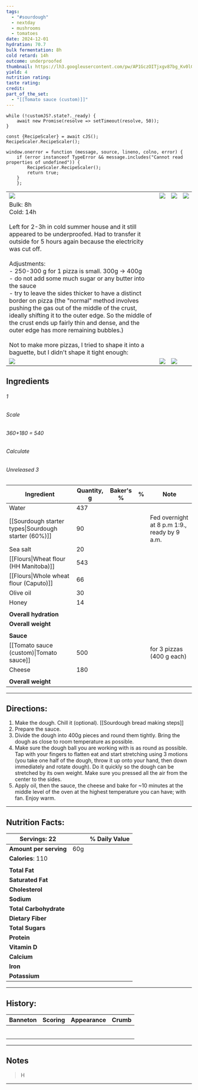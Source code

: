 ```yaml
---
tags:
  - "#sourdough"
  - nextday
  - mushrooms
  - tomatoes
date: 2024-12-01
hydration: 70.7
bulk fermentation: 8h
cold retard: 14h
outcome: underproofed
thumbnail: https://lh3.googleusercontent.com/pw/AP1GczOITjxgv87bg_Kv0lGZdtj3UrNajZ3qKaBGPq675w6oKkHOZyX0VLqtubE8o6ch-aP1AjifwoIvep8zJl8R9BgYNZF-n_fGoqVyzJDLqJvLO7cisXA-g1XwgROnY0oKSX6GT_A-wm5715aK70C0Ggwd=w1145-h858-s-no-gm?authuser=0
yield: 4
nutrition rating: 
taste rating: 
credit: 
part_of_the_set:
  - "[[Tomato sauce (custom)]]"
---
```

```dataviewjs
while (!customJS?.state?._ready) { 
	await new Promise(resolve => setTimeout(resolve, 50)); 
} 

const {RecipeScaler} = await cJS();
RecipeScaler.RecipeScaler();

window.onerror = function (message, source, lineno, colno, error) {
	if (error instanceof TypeError && message.includes("Cannot read properties of undefined")) {
		RecipeScaler.RecipeScaler();
		return true;
	}
    };
```

|                                                                                                                                                                                                                                                                                                                                                                                                                                                                                                                                                                                                                                                                                                                                                |                                                                                                                                                                                                                                      |                                                                                                                                                                                                                                      |                                                                                                                                                                                                                                      |
| ---------------------------------------------------------------------------------------------------------------------------------------------------------------------------------------------------------------------------------------------------------------------------------------------------------------------------------------------------------------------------------------------------------------------------------------------------------------------------------------------------------------------------------------------------------------------------------------------------------------------------------------------------------------------------------------------------------------------------------------------- | ------------------------------------------------------------------------------------------------------------------------------------------------------------------------------------------------------------------------------------ | ------------------------------------------------------------------------------------------------------------------------------------------------------------------------------------------------------------------------------------ | ------------------------------------------------------------------------------------------------------------------------------------------------------------------------------------------------------------------------------------ |
| ![](https://lh3.googleusercontent.com/pw/AP1GczNogGyrUXz7vi7ovr0K_QyhgBHC3sIO9QtOaqZFYHweMQ3o2P7ce1H3B4FQpvjaRGank17QWFz3OwHiMLf6R4zRjmYunhnraByN2NhpBYiXCLFQ4xa7SOM77VhdkEe9I6AakUGpgrelCxWPplzPBGjq=w930-h679-s-no-gm?authuser=0)                                                                                                                                                                                                                                                                                                                                                                                                                                                                                                            | ![](https://lh3.googleusercontent.com/pw/AP1GczPobk80z6PZLidGCDMVwnWCU_rtEYXtYtkjKae59eNLTuqtdhpR3fE0OcwypZdV-N1YLTf3ZRZUk2x3Z1k7m_K--BwWlFPn91nWnrnHMJaB1o6y4yHrYHmNK3MrZQJlfwOsISRyIRWKLF8mdFmCN-_b=w1145-h858-s-no-gm?authuser=0) | ![](https://lh3.googleusercontent.com/pw/AP1GczOITjxgv87bg_Kv0lGZdtj3UrNajZ3qKaBGPq675w6oKkHOZyX0VLqtubE8o6ch-aP1AjifwoIvep8zJl8R9BgYNZF-n_fGoqVyzJDLqJvLO7cisXA-g1XwgROnY0oKSX6GT_A-wm5715aK70C0Ggwd=w1145-h858-s-no-gm?authuser=0) | ![](https://lh3.googleusercontent.com/pw/AP1GczPyj-ZTy2iYE8MVfnWPf348NfVglRo2fFU-K4kMkvk0bkSjNlceZRLY1Ljy-Y94Kow3HSvPrp1ZIXLorHTBxDHbCjpzT8kScAL2v9arE60pCPRaT2VeSq3TcZUhu1MsJS7Q09spcoXsAFpm6kDIPy4Y=w1145-h858-s-no-gm?authuser=0) |
| Bulk: 8h<br>Cold: 14h<br><br>Left for 2-3h in cold summer house and it still appeared to be underproofed. Had to transfer it outside for 5 hours again because the electricity was cut off.<br><br>Adjustments: <br>- 250-300 g for 1 pizza is small. 300g -> 400g<br>- do not add some much sugar or any butter into the sauce<br>- try to leave the sides thicker to have a distinct border on pizza (the "normal" method involves pushing the gas out of the middle of the crust, ideally shifting it to the outer edge. So the middle of the crust ends up fairly thin and dense, and the outer edge has more remaining bubbles.)<br><br>Not to make more pizzas, I tried to shape it into a baguette, but I didn't shape it tight enough: |                                                                                                                                                                                                                                      |                                                                                                                                                                                                                                      |                                                                                                                                                                                                                                      |
| ![](https://lh3.googleusercontent.com/pw/AP1GczMcNjc5xwWyExLkhQDDDyaDkkai0M0I27vFkEDv_vCTjXCP9Rc_iNsA6r5jgErIEKbVJbMSA0rOPSdC351U8oQbNyqqQfYh9U_LFATf5peh3GF6XFXJ1PytSr77Y8Fwh1QE6cBrq8logWciNt04wQtK=w1145-h858-s-no-gm?authuser=0)                                                                                                                                                                                                                                                                                                                                                                                                                                                                                                           | ![](https://lh3.googleusercontent.com/pw/AP1GczOScnEwhKz8KauDpSQ2jl14FE0IIaS9e2iA7L7MfJyrWFBCfqgCGCqL21fa3IYGx49E8liJPPcb87IE7-ugMuMVBx8buCmkLDg6LNGFNzUsVbWBQUutESO5Rh4IEEJYZN2AHdkEGt7on78NDPiqQOf2=w1280-h841-s-no-gm?authuser=0) | ![](https://lh3.googleusercontent.com/pw/AP1GczMco49NMKoAKmAgXsFmi4JtUVl7R8u8z2aHGuUowhFwvQR_xHFgkCoO4Idqq5Y50sruUZIyiQYSUVSwbxVp_522N6e-FRc-Ezs24YN6K489IxmkFvIBoTnAzktwMOFKnPEe-WCTRGMwH5nC4vuUclwU=w1183-h831-s-no-gm?authuser=0) |                                                                                                                                                                                                                                      |


## Ingredients

###### 1
###### Scale
###### 360+180 = 540
###### Calculate
###### Unreleased 3

| Ingredient                                           | Quantity, g | Baker's % | %   | Note                                         |
| ---------------------------------------------------- | ----------- | --------- | --- | -------------------------------------------- |
| Water                                                | 437         |           |     |                                              |
| [[Sourdough starter types\|Sourdough starter (60%)]] | 90          |           |     | Fed overnight at 8 p.m 1:9., ready by 9 a.m. |
| Sea salt                                             | 20          |           |     |                                              |
| [[Flours\|Wheat flour (HH Manitoba)]]                | 543         |           |     |                                              |
| [[Flours\|Whole wheat flour (Caputo)]]               | 66          |           |     |                                              |
| Olive oil                                            | 30          |           |     |                                              |
| Honey                                                | 14          |           |     |                                              |
|                                                      |             |           |     |                                              |
| **Overall hydration**                                |             |           |     |                                              |
| **Overall weight**                                   |             |           |     |                                              |
|                                                      |             |           |     |                                              |
| **Sauce**                                            |             |           |     |                                              |
| [[Tomato sauce (custom)\|Tomato sauce]]              | 500         |           |     | for 3 pizzas (400 g each)                    |
| Cheese                                               | 180         |           |     |                                              |
|                                                      |             |           |     |                                              |
| **Overall weight**                                   |             |           |     |                                              |





---
## Directions:

1. Make the dough. Chill it (optional). [[Sourdough bread making steps]]
2. Prepare the sauce.
3. Divide the dough into 400g pieces and round them tightly. Bring the dough as close to room temperature as possible.
4. Make sure the dough ball you are working with is as round as possible. Tap with your fingers to flatten eat and start stretching using 3 motions (you take one half of the dough, throw it up onto your hand, then down immediately and rotate dough). Do it quickly so the dough can be stretched by its own weight. Make sure you pressed all the air from the center to the sides.
5. Apply oil, then the sauce, the cheese and bake for ~10 minutes at the middle level of the oven at the highest temperature you can have; with fan. Enjoy warm.


---
## Nutrition Facts:

| **Servings:** 22       |       | % Daily Value |
| ---------------------- | ----- | ------------- |
| **Amount per serving** | 60g   |               |
| **Calories**: 110      |       |               |
|                        |       |               |
| **Total Fat**          |       |               |
| **Saturated Fat**      |       |               |
| **Cholesterol**        |       |               |
| **Sodium**             |       |               |
| **Total Carbohydrate** |       |               |
| **Dietary Fiber**      |       |               |
| **Total Sugars**       |       |               |
| **Protein**            |       |               |
| **Vitamin D**          |       |               |
| **Calcium**            |       |               |
| **Iron**               |       |               |
| **Potassium**          |       |               |

---
## History:

| Banneton                                                                                                                                                                                                                                                                                                                                                                                                                                                                                                       | Scoring                                                                                                                                                                                                                              | Appearance                                                                                                                                                                                                                           | Crumb                                                                                                                                                                                                                                |
| -------------------------------------------------------------------------------------------------------------------------------------------------------------------------------------------------------------------------------------------------------------------------------------------------------------------------------------------------------------------------------------------------------------------------------------------------------------------------------------------------------------- | ------------------------------------------------------------------------------------------------------------------------------------------------------------------------------------------------------------------------------------ | ------------------------------------------------------------------------------------------------------------------------------------------------------------------------------------------------------------------------------------ | ------------------------------------------------------------------------------------------------------------------------------------------------------------------------------------------------------------------------------------ |
|                                                                                                                                                                                                                                                                                                                                                                                                                                                                                                                |                                                                                                                                                                                                                                      |                                                                                                                                                                                                                                      |                                                                                                                                                                                                                                      |
|                                                                                                                                                                                                                                                                                                                                                                                                                                                                                                                |                                                                                                                                                                                                                                      |                                                                                                                                                                                                                                      |                                                                                                                                                                                                                                      |
|                                                                                                                                                                                                                                                                                                                                                                                                                                                                                                                |                                                                                                                                                                                                                                      |                                                                                                                                                                                                                                      |                                                                                                                                                                                                                                      |
|                                                                                                                                                                                                                                                                                                                                                                                                                                                                                                                |                                                                                                                                                                                                                                      |                                                                                                                                                                                                                                      |                                                                                                                                                                                                                                      |
|                                                                                                                                                                                                                                                                                                                                                                                                                                                                                                                |                                                                                                                                                                                                                                      |                                                                                                                                                                                                                                      |                                                                                                                                                                                                                                      |
|                                                                                                                                                                                                                                                                                                                                                                                                                                                                                                                |                                                                                                                                                                                                                                      |                                                                                                                                                                                                                                      |                                                                                                                                                                                                                                      |

---
## Notes

> H

---



